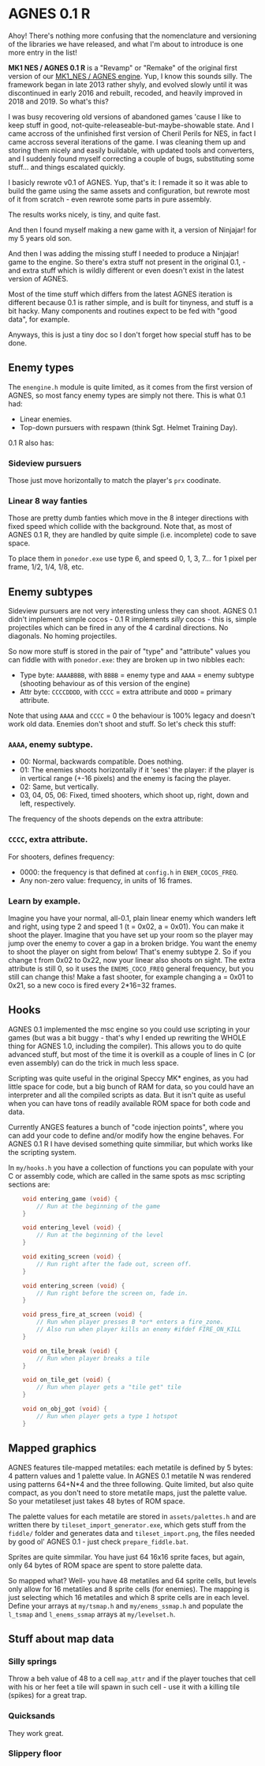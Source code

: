 # AGNES 0.1 R

Ahoy! There's nothing more confusing that the nomenclature and versioning of the libraries we have released, and what I'm about to introduce is one more entry in the list!

**MK1 NES / AGNES 0.1 R** is a "Revamp" or "Remake" of the original first version of our [MK1_NES / AGNES engine](https://github.com/mojontwins/MK1_NES). Yup, I know this sounds silly. The framework began in late 2013 rather shyly, and evolved slowly until it was discontinued in early 2016 and rebuilt, recoded, and heavily improved in 2018 and 2019. So what's this?

I was busy recovering old versions of abandoned games 'cause I like to keep stuff in good, not-quite-releaseable-but-maybe-showable state. And I came accross of the unfinished first version of Cheril Perils for NES, in fact I came accross several iterations of the game. I was cleaning them up and storing them nicely and easily buildable, with updated tools and converters, and I suddenly found myself correcting a couple of bugs, substituting some stuff... and things escalated quickly.

I basicly rewrote v0.1 of AGNES. Yup, that's it: I remade it so it was able to build the game using the same assets and configuration, but rewrote most of it from scratch - even rewrote some parts in pure assembly.

The results works nicely, is tiny, and quite fast.

And then I found myself making a new game with it, a version of Ninjajar! for my 5 years old son.

And then I was adding the missing stuff I needed to produce a Ninjajar! game to the engine. So there's extra stuff not present in the original 0.1, - and extra stuff which is wildly different or even doesn't exist in the latest version of AGNES.

Most of the time stuff which differs from the latest AGNES iteration is different because 0.1 is rather simple, and is built for tinyness, and stuff is a bit hacky. Many components and routines expect to be fed with "good data", for example.

Anyways, this is just a tiny doc so I don't forget how special stuff has to be done.

## Enemy types

The `enengine.h` module is quite limited, as it comes from the first version of AGNES, so most fancy enemy types are simply not there. This is what 0.1 had:

- Linear enemies. 
- Top-down pursuers with respawn (think Sgt. Helmet Training Day).

0.1 R also has:

### Sideview pursuers

Those just move horizontally to match the player's `prx` coodinate.

### Linear 8 way fanties

Those are pretty dumb fanties which move in the 8 integer directions with fixed speed which collide with the background. Note that, as most of AGNES 0.1 R, they are handled by quite simple (i.e. incomplete) code to save space. 

To place them in `ponedor.exe` use type 6, and speed 0, 1, 3, 7... for 1 pixel per frame, 1/2, 1/4, 1/8, etc.

## Enemy subtypes

Sideview pursuers are not very interesting unless they can shoot. AGNES 0.1 didn't implement simple cocos - 0.1 R implements *silly* cocos - this is, simple projectiles which can be fired in any of the 4 cardinal directions. No diagonals. No homing projectiles.

So now more stuff is stored in the pair of "type" and "attribute" values you can fiddle with with `ponedor.exe`: they are broken up in two nibbles each:

- Type byte: `AAAABBBB`, with `BBBB` = enemy type and `AAAA` = enemy subtype (shooting behaviour as of this version of the engine)
- Attr byte: `CCCCDDDD`, with `CCCC` = extra attribute and `DDDD` = primary attribute.

Note that using `AAAA` and `CCCC` = 0 the behaviour is 100% legacy and doesn't work old data. Enemies don't shoot and stuff. So let's check this stuff:

### `AAAA`, enemy subtype.

- 00: Normal, backwards compatible. Does nothing.
- 01: The enemies shoots horizontally if it 'sees' the player: if the player is in vertical range (+-16 pixels) and the enemy is facing the player.
- 02: Same, but vertically.
- 03, 04, 05, 06: Fixed, timed shooters, which shoot up, right, down and left, respectively.

The frequency of the shoots depends on the extra attribute:

### `CCCC`, extra attribute.

For shooters, defines frequency:

- 0000: the frequency is that defined at `config.h` in `ENEM_COCOS_FREQ`.
- Any non-zero value: frequency, in units of 16 frames.

### Learn by example.

Imagine you have your normal, all-0.1, plain linear enemy which wanders left and right, using type 2 and speed 1 (t = 0x02, a = 0x01). You can make it shoot the player. Imagine that you have set up your room so the player may jump over the enemy to cover a gap in a broken bridge. You want the enemy to shoot the player on sight from below! That's enemy subtype 2. So if you change t from 0x02 to 0x22, now your linear also shoots on sight. The extra attribute is still 0, so it uses the `ENEMS_COCO_FREQ` general frequency, but you still can change this! Make a fast shooter, for example changing a = 0x01 to 0x21, so a new coco is fired every 2*16=32 frames.

## Hooks

AGNES 0.1 implemented the msc engine so you could use scripting in your games (but was a bit buggy - that's why I ended up rewriting the WHOLE thing for AGNES 1.0, including the compiler). This allows you to do quite advanced stuff, but most of the time it is overkill as a couple of lines in C (or even assembly) can do the trick in much less space.

Scripting was quite useful in the original Speccy MK* engines, as you had little space for code, but a big bunch of RAM for data, so you could have an interpreter and all the compiled scripts as data. But it isn't quite as useful when you can have tons of readily available ROM space for both code and data.

Currently ANGES features a bunch of "code injection points", where you can add your code to define and/or modify how the engine behaves. For AGNES 0.1 R I have devised something quite simmiliar, but which works like the scripting system.

In `my/hooks.h` you have a collection of functions you can populate with your C or assembly code, which are called in the same spots as msc scripting sections are:

```c 
	void entering_game (void) {
		// Run at the beginning of the game
	}

	void entering_level (void) {
		// Run at the beginning of the level
	}

	void exiting_screen (void) {
		// Run right after the fade out, screen off.
	}

	void entering_screen (void) {
		// Run right before the screen on, fade in.
	}

	void press_fire_at_screen (void) {
		// Run when player presses B *or* enters a fire_zone.
		// Also run when player kills an enemy #ifdef FIRE_ON_KILL
	}

	void on_tile_break (void) {
		// Run when player breaks a tile
	}

	void on_tile_get (void) {
		// Run when player gets a "tile get" tile
	}

	void on_obj_got (void) {
		// Run when player gets a type 1 hotspot
	}
```

## Mapped graphics

AGNES features tile-mapped metatiles: each metatile is defined by 5 bytes: 4 pattern values and 1 palette value. In AGNES 0.1 metatile N was rendered using patterns 64+N*4 and the three following. Quite limited, but also quite compact, as you don't need to store metatile maps, just the palette value. So your metatileset just takes 48 bytes of ROM space.

The palette values for each metatile are stored in `assets/palettes.h` and are written there by `tileset_import_generator.exe`, which gets stuff from the `fiddle/` folder and generates data and `tileset_import.png`, the files needed by good ol' AGNES 0.1 - just check `prepare_fiddle.bat`.

Sprites are quite simmilar. You have just 64 16x16 sprite faces, but again, only 64 bytes of ROM space are spent to store palette data.

So mapped what? Well- you have 48 metatiles and 64 sprite cells, but levels only allow for 16 metatiles and 8 sprite cells (for enemies). The mapping is just selecting which 16 metatiles and which 8 sprite cells are in each level. Define your arrays at `my/tsmap.h` and `my/enems_ssmap.h` and populate the `l_tsmap` and `l_enems_ssmap` arrays at `my/levelset.h`.

## Stuff about map data

### Silly springs

Throw a beh value of 48 to a cell `map_attr` and if the player touches that cell with his or her feet a tile will spawn in such cell - use it with a killing tile (spikes) for a great trap. 

### Quicksands

They work great.

### Slippery floor

